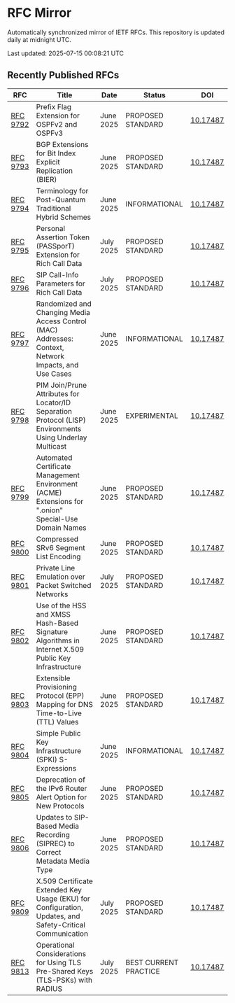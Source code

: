 # RFC Mirror

Automatically synchronized mirror of IETF RFCs. This repository is updated daily at midnight UTC.

Last updated: 2025-07-15 00:08:21 UTC

## Recently Published RFCs

| RFC | Title | Date | Status | DOI |
|-----|-------|------|--------|-----|
| [RFC 9792](rfcs/rfc9792.txt) | Prefix Flag Extension for OSPFv2 and OSPFv3 | June 2025 | PROPOSED STANDARD | [10.17487](https://doi.org/10.17487/RFC9792) |
| [RFC 9793](rfcs/rfc9793.txt) | BGP Extensions for Bit Index Explicit Replication (BIER) | June 2025 | PROPOSED STANDARD | [10.17487](https://doi.org/10.17487/RFC9793) |
| [RFC 9794](rfcs/rfc9794.txt) | Terminology for Post-Quantum Traditional Hybrid Schemes | June 2025 | INFORMATIONAL | [10.17487](https://doi.org/10.17487/RFC9794) |
| [RFC 9795](rfcs/rfc9795.txt) | Personal Assertion Token (PASSporT) Extension for Rich Call Data | July 2025 | PROPOSED STANDARD | [10.17487](https://doi.org/10.17487/RFC9795) |
| [RFC 9796](rfcs/rfc9796.txt) | SIP Call-Info Parameters for Rich Call Data | July 2025 | PROPOSED STANDARD | [10.17487](https://doi.org/10.17487/RFC9796) |
| [RFC 9797](rfcs/rfc9797.txt) | Randomized and Changing Media Access Control (MAC) Addresses: Context, Network Impacts, and Use Cases | June 2025 | INFORMATIONAL | [10.17487](https://doi.org/10.17487/RFC9797) |
| [RFC 9798](rfcs/rfc9798.txt) | PIM Join/Prune Attributes for Locator/ID Separation Protocol (LISP) Environments Using Underlay Multicast | June 2025 | EXPERIMENTAL | [10.17487](https://doi.org/10.17487/RFC9798) |
| [RFC 9799](rfcs/rfc9799.txt) | Automated Certificate Management Environment (ACME) Extensions for ".onion" Special-Use Domain Names | June 2025 | PROPOSED STANDARD | [10.17487](https://doi.org/10.17487/RFC9799) |
| [RFC 9800](rfcs/rfc9800.txt) | Compressed SRv6 Segment List Encoding | June 2025 | PROPOSED STANDARD | [10.17487](https://doi.org/10.17487/RFC9800) |
| [RFC 9801](rfcs/rfc9801.txt) | Private Line Emulation over Packet Switched Networks | July 2025 | PROPOSED STANDARD | [10.17487](https://doi.org/10.17487/RFC9801) |
| [RFC 9802](rfcs/rfc9802.txt) | Use of the HSS and XMSS Hash-Based Signature Algorithms in Internet X.509 Public Key Infrastructure | June 2025 | PROPOSED STANDARD | [10.17487](https://doi.org/10.17487/RFC9802) |
| [RFC 9803](rfcs/rfc9803.txt) | Extensible Provisioning Protocol (EPP) Mapping for DNS Time-to-Live (TTL) Values | June 2025 | PROPOSED STANDARD | [10.17487](https://doi.org/10.17487/RFC9803) |
| [RFC 9804](rfcs/rfc9804.txt) | Simple Public Key Infrastructure (SPKI) S-Expressions | June 2025 | INFORMATIONAL | [10.17487](https://doi.org/10.17487/RFC9804) |
| [RFC 9805](rfcs/rfc9805.txt) | Deprecation of the IPv6 Router Alert Option for New Protocols | June 2025 | PROPOSED STANDARD | [10.17487](https://doi.org/10.17487/RFC9805) |
| [RFC 9806](rfcs/rfc9806.txt) | Updates to SIP-Based Media Recording (SIPREC) to Correct Metadata Media Type | June 2025 | PROPOSED STANDARD | [10.17487](https://doi.org/10.17487/RFC9806) |
| [RFC 9809](rfcs/rfc9809.txt) | X.509 Certificate Extended Key Usage (EKU) for Configuration, Updates, and Safety-Critical Communication | July 2025 | PROPOSED STANDARD | [10.17487](https://doi.org/10.17487/RFC9809) |
| [RFC 9813](rfcs/rfc9813.txt) | Operational Considerations for Using TLS Pre-Shared Keys (TLS-PSKs) with RADIUS | July 2025 | BEST CURRENT PRACTICE | [10.17487](https://doi.org/10.17487/RFC9813) |
